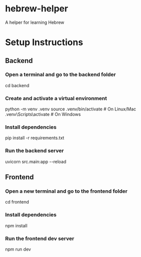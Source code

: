 # hebrew-helper
A helper for learning Hebrew

# Setup Instructions
## Backend
### Open a terminal and go to the backend folder
cd backend

### Create and activate a virtual environment
python -m venv .venv
source .venv/bin/activate   # On Linux/Mac
.venv\Scripts\activate      # On Windows

### Install dependencies
pip install -r requirements.txt

### Run the backend server
uvicorn src.main:app --reload

## Frontend
### Open a new terminal and go to the frontend folder
cd frontend

### Install dependencies
npm install

### Run the frontend dev server
npm run dev
